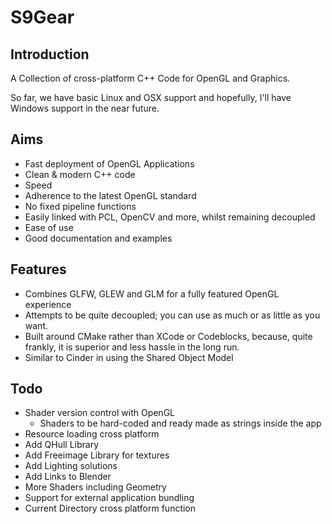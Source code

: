 # S9Gear
## Introduction

A Collection of cross-platform C++ Code for OpenGL and Graphics.

So far, we have basic Linux and OSX support and hopefully, I'll have Windows support in the near future.

## Aims

* Fast deployment of OpenGL Applications
* Clean & modern C++ code
* Speed
* Adherence to the latest OpenGL standard
* No fixed pipeline functions
* Easily linked with PCL, OpenCV and more, whilst remaining decoupled
* Ease of use
* Good documentation and examples

## Features

* Combines GLFW, GLEW and GLM for a fully featured OpenGL experience
* Attempts to be quite decoupled; you can use as much or as little as you want.
* Built around CMake rather than XCode or Codeblocks, because, quite frankly, it is superior and less hassle in the long run. 
* Similar to Cinder in using the Shared Object Model

## Todo

* Shader version control with OpenGL
  * Shaders to be hard-coded and ready made as strings inside the app
* Resource loading cross platform
* Add QHull Library
* Add Freeimage Library for textures
* Add Lighting solutions
* Add Links to Blender
* More Shaders including Geometry
* Support for external application bundling
* Current Directory cross platform function
